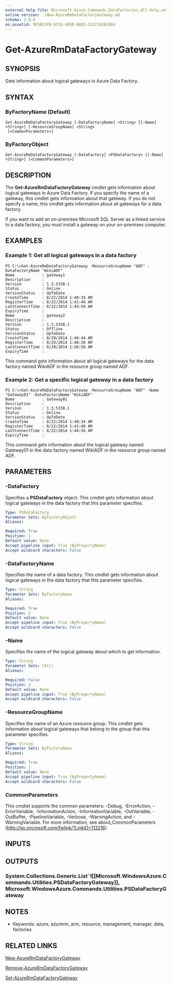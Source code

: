 ```yaml
---
external help file: Microsoft.Azure.Commands.DataFactories.dll-Help.xml
online version: .\New-AzureRmDataFactoryGateway.md
schema: 2.0.0
ms.assetid: 9F5EE3FD-8CC6-495B-BAD5-322C7E2EC084
---
```


# Get-AzureRmDataFactoryGateway

## SYNOPSIS
Gets information about logical gateways in Azure Data Factory.

## SYNTAX

### ByFactoryName (Default)
```
Get-AzureRmDataFactoryGateway [-DataFactoryName] <String> [[-Name] <String>] [-ResourceGroupName] <String>
 [<CommonParameters>]
```

### ByFactoryObject
```
Get-AzureRmDataFactoryGateway [-DataFactory] <PSDataFactory> [[-Name] <String>] [<CommonParameters>]
```

## DESCRIPTION
The **Get-AzureRmDataFactoryGateway** cmdlet gets information about logical gateways in Azure Data Factory.
If you specify the name of a gateway, this cmdlet gets information about that gateway.
If you do not specify a name, this cmdlet gets information about all gateways for a data factory.

If you want to add an on-premises Microsoft SQL Server as a linked service to a data factory, you must install a gateway on your on-premises computer.

## EXAMPLES

### Example 1: Get all logical gateways in a data factory
```
PS C:\>Get-AzureRmDataFactoryGateway -ResourceGroupName "ADF" -DataFactoryName "WikiADF"
Name            : gateway1
Description     : 
Version         : 1.3.5338.1
Status          : Online
VersionStatus   : UpToDate
CreateTime      : 8/22/2014 1:40:34 AM
RegisterTime    : 8/22/2014 1:41:46 AM
LastConnectTime : 8/22/2014 1:44:56 AM
ExpiryTime      : 
Name            : gateway2
Description     : 
Version         : 1.3.5338.1
Status          : Offline
VersionStatus   : UpToDate
CreateTime      : 8/29/2014 1:46:44 AM
RegisterTime    : 8/29/2014 1:48:36 AM
LastConnectTime : 8/29/2014 1:56:56 AM
ExpiryTime      :
```

This command gets information about all logical gateways for the data factory named WikiADF in the resource group named ADF.

### Example 2: Get a specific logical gateway in a data factory
```
PS C:\>Get-AzureRmDataFactoryGateway -ResourceGroupName "ADF" -Name "Gateway01" -DataFactoryName "WikiADF"
Name            : Gateway01
Description     : 
Version         : 1.3.5338.1
Status          : Online
VersionStatus   : UpToDate
CreateTime      : 8/22/2014 1:40:34 AM
RegisterTime    : 8/22/2014 1:41:46 AM
LastConnectTime : 8/22/2014 1:44:56 AM
ExpiryTime      :
```

This command gets information about the logical gateway named Gateway01 in the data factory named WikiADF in the resource group named ADF.

## PARAMETERS

### -DataFactory
Specifies a **PSDataFactory** object.
This cmdlet gets information about logical gateways in the data factory that this parameter specifies.

```yaml
Type: PSDataFactory
Parameter Sets: ByFactoryObject
Aliases: 

Required: True
Position: 1
Default value: None
Accept pipeline input: True (ByPropertyName)
Accept wildcard characters: False
```

### -DataFactoryName
Specifies the name of a data factory.
This cmdlet gets information about logical gateways in the data factory that this parameter specifies.

```yaml
Type: String
Parameter Sets: ByFactoryName
Aliases: 

Required: True
Position: 2
Default value: None
Accept pipeline input: True (ByPropertyName)
Accept wildcard characters: False
```

### -Name
Specifies the name of the logical gateway about which to get information.

```yaml
Type: String
Parameter Sets: (All)
Aliases: 

Required: False
Position: 3
Default value: None
Accept pipeline input: True (ByPropertyName)
Accept wildcard characters: False
```

### -ResourceGroupName
Specifies the name of an Azure resource group.
This cmdlet gets information about logical gateways that belong to the group that this parameter specifies.

```yaml
Type: String
Parameter Sets: ByFactoryName
Aliases: 

Required: True
Position: 1
Default value: None
Accept pipeline input: True (ByPropertyName)
Accept wildcard characters: False
```

### CommonParameters
This cmdlet supports the common parameters: -Debug, -ErrorAction, -ErrorVariable, -InformationAction, -InformationVariable, -OutVariable, -OutBuffer, -PipelineVariable, -Verbose, -WarningAction, and -WarningVariable. For more information, see about_CommonParameters (http://go.microsoft.com/fwlink/?LinkID=113216).

## INPUTS

## OUTPUTS

### System.Collections.Generic.List`1[[Microsoft.WindowsAzure.Commands.Utilities.PSDataFactoryGateway]], Microsoft.WindowsAzure.Commands.Utilities.PSDataFactoryGateway

## NOTES
* Keywords: azure, azurerm, arm, resource, management, manager, data, factories

## RELATED LINKS

[New-AzureRmDataFactoryGateway](.\New-AzureRmDataFactoryGateway.md)

[Remove-AzureRmDataFactoryGateway](.\Remove-AzureRmDataFactoryGateway.md)

[Set-AzureRmDataFactoryGateway](.\Set-AzureRmDataFactoryGateway.md)


